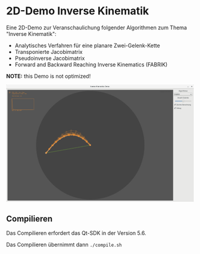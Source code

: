 # 2D-Demo Inverse Kinematik
Eine 2D-Demo zur Veranschaulichung folgender Algorithmen zum Thema "Inverse Kinematik":
- Analytisches Verfahren für eine planare Zwei-Gelenk-Kette
- Transponierte Jacobimatrix
- Pseudoinverse Jacobimatrix
- Forward and Backward Reaching Inverse Kinematics (FABRIK)

**NOTE:** this Demo is not optimized!

![FABRIK](./img/FABRIK.png "Beispielbild des FABRIK")



## Compilieren
Das Compilieren erfordert das Qt-SDK in der Version 5.6.

Das Compilieren übernimmt dann `./compile.sh`
